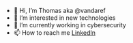 - 👋 Hi, I’m Thomas aka @vandaref 
- 👀 I’m interested in new technologies
- 🌱 I’m currently working in cybersecurity
- 📫 How to reach me [LinkedIn](https://www.linkedin.com/in/thomas-fournier-zendata/)

